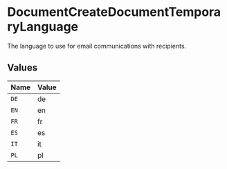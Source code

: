 # DocumentCreateDocumentTemporaryLanguage

The language to use for email communications with recipients.


## Values

| Name  | Value |
| ----- | ----- |
| `DE`  | de    |
| `EN`  | en    |
| `FR`  | fr    |
| `ES`  | es    |
| `IT`  | it    |
| `PL`  | pl    |
